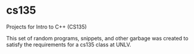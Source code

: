 # cs135
Projects for Intro to C++ (CS135)

This set of random programs, snippets, and other garbage was created to satisfy the requirements for a cs135 class at UNLV.
